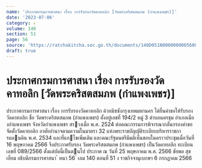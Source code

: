 ```yaml
---
name: 'ประกาศกรมการศาสนา เรื่อง การรับรองวัดคาทอลิก [วัดพระคริสตสมภพ (กำแพงเพชร)]'
date: '2023-07-06'
category: ง
volume: 140
section: 51
page: 56
source: 'https://ratchakitcha.soc.go.th/documents/140D051N0000000005600.pdf'
draft: true
---
```


# ประกาศกรมการศาสนา เรื่อง การรับรองวัดคาทอลิก [วัดพระคริสตสมภพ (กำแพงเพชร)]

ประกาศกรมการศาสนา เรื่อง การรับรองวัดคาทอลิก ด้วยมิซซังกรุงเทพมหานคร ได้ยื่นคําขอให้รับรองวัดคาทอลิก ชื่อ วัดพระคริสตสมภพ (กําแพงเพชร) ตั้งอยู่เลขที่ 194/2 หมู่ 3 ตําบลนครชุม อําเภอเมืองกําแพงเพชร จังหวัดกําแพงเพชร สรางเมื่อ พ.ศ. 2524 ต่อคณะกรรมการพิจารณากลั่นกรองคําขอจัดตั้งวัดคาทอลิก อาศัยอํานาจตามความในมาตรา 32 แห่งพระราชบัญญัติระเบียบบริหารราชการแผนดิน พ.ศ. 2534 และที่แกไขเพิ่มเติม และคณะรัฐมนตรีมีมติเห็นชอบในคราวประชุมเมื่อวันที่ 16 พฤษภาคม 2566 จึงประกาศรับรอง วัดพระคริสตสมภพ (กําแพงเพชร) เป็นวัดคาทอลิก ทะเบียนเลขที่ 089/2566 ตั้งแต่บัดนี้เป็นตนไป ประกาศ ณ วันที่ 25 พฤษภาคม พ.ศ. 2566 ชัยพล สุขเอี่ยม อธิบดีกรมการศาสนา ้ หนา 56 ่ เลม 140 ตอนที่ 51 ง ราชกิจจานุเบกษา 6 กรกฎาคม 2566
